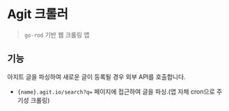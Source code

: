 # Agit 크롤러
>
> `go-rod` 기반 웹 크롤링 앱  

## 기능

아지트 글을 파싱하여 새로운 글이 등록될 경우 외부 API를 호출합니다.

- `{name}.agit.io/search?q=` 페이지에 접근하여 글을 파싱.(앱 자체 cron으로 주기성 크롤링)